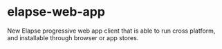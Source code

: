 # elapse-web-app
New Elapse progressive web app client that is able to run cross platform, and installable through browser or app stores.
